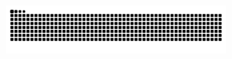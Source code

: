 ![GitHub Snake Animation](https://github.com/OmarGuesmi1/OmarGuesmi1/blob/output/github-contribution-grid-snake.svg)
